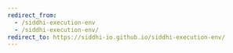 ```yaml
---
redirect_from:
  - /siddhi-execution-env
  - /siddhi-execution-env/
redirect_to: https://siddhi-io.github.io/siddhi-execution-env/
---
```

